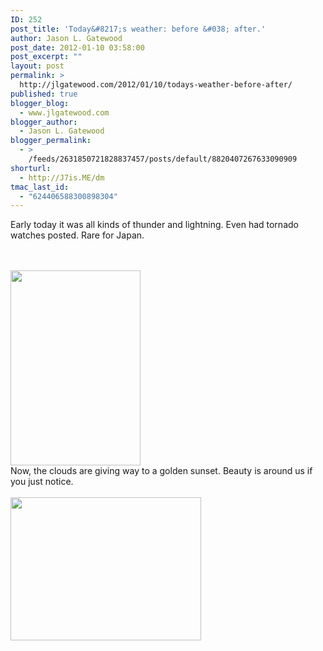```yaml
---
ID: 252
post_title: 'Today&#8217;s weather: before &#038; after.'
author: Jason L. Gatewood
post_date: 2012-01-10 03:58:00
post_excerpt: ""
layout: post
permalink: >
  http://jlgatewood.com/2012/01/10/todays-weather-before-after/
published: true
blogger_blog:
  - www.jlgatewood.com
blogger_author:
  - Jason L. Gatewood
blogger_permalink:
  - >
    /feeds/2631850721828837457/posts/default/8820407267633090909
shorturl:
  - http://J7is.ME/dm
tmac_last_id:
  - "624406588300898304"
---
```

Early today it was all kinds of thunder and lightning. Even had tornado watches posted. Rare for Japan.<br /><div><br /><br /><img src="http://posterous.com/getfile/files.posterous.com/starrwulfe/Rw0fT6z2pOpTq6ZZA2BiEZolwb2AjHoVKXU5twinPTg4LK5eVby3NWp2qJdx/photo_1.png" alt="" width="208" height="312" /><br /><div>Now, the clouds are giving way to a golden sunset. Beauty is around us if you just notice.</div><br /><div><a href="http://posterous.com/getfile/files.posterous.com/starrwulfe/e74H9GNENu8fpiusjE0qr47AebxjZ9rqWNVZbiKABHx0wdNp1tzx7iLOcrKN/photo_2.jpg.scaled.1000.jpg"><img src="http://posterous.com/getfile/files.posterous.com/starrwulfe/zbauafgwJNm2VvtGYbIPwLK5hPzOK3mFF1ILURywAMNzLW1ndHauRAgsXLP5/photo_2.jpg.scaled.500.jpg" alt="" width="305" height="229" /></a></div><br /><p style="font-size: 9px;"></p><br /><br /></div>